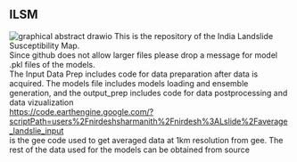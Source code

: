 ## ILSM

![graphical abstract drawio](https://user-images.githubusercontent.com/64939619/194744337-4a5a406a-6709-4bdc-85d0-a4be5c7ad1fc.png)
This is the repository of the India Landslide Susceptibility Map.  
Since github does not allow larger files please drop a message for model .pkl files of the models.  
The Input Data Prep includes code for data preparation after data is acquired. The models file includes models loading and ensemble generation, and the output_prep includes code for data postprocessing and data vizualization  
https://code.earthengine.google.com/?scriptPath=users%2Fnirdeshsharmanith%2Fnirdesh%3ALslide%2Faverage_landslie_input  
is the gee code used to get averaged data at 1km resolution from gee. The rest of the data used for the models can be obtained from source
